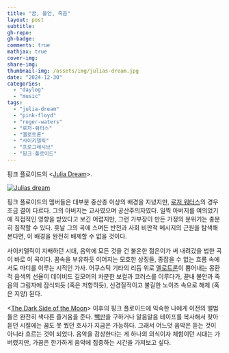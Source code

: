 ```yaml
---
title: "꿈, 불안, 죽음"
layout: post
subtitle:
gh-repo:
gh-badge:
comments: true
mathjax: true
cover-img:
share-img: 
thumbnail-img: /assets/img/julias-dream.jpg
date: "2024-12-30"
categories: 
  - "daylog"
  - "music"
tags: 
  - "julia-dream"
  - "pink-floyd"
  - "roger-waters"
  - "로저-워터스"
  - "멜로트론"
  - "사이키델릭"
  - "프로그레시브"
  - "핑크-플로이드"
---
```


핑크 플로이드의 <[Julia Dream](https://en.wikipedia.org/wiki/Julia_Dream)\>.

[![Julias dream](http://img.youtube.com/vi/bFhIl3D_2o0/0.jpg)](http://www.youtube.com/watch?v=bFhIl3D_2o0 "Julia's Dream")

핑크 플로이드의 멤버들은 대부분 중산층 이상의 배경을 지녔지만, [로저 워터스](https://en.wikipedia.org/wiki/Roger_Waters)의 경우 조금 결이 다르다. 그의 아버지는 교사였으며 공산주의자였다. 일찍 아버지를 여의었기에 직접적인 영향을 받았다고 보긴 어렵지만, 그런 가부장이 만든 가정의 분위기는 충분히 짐작할 수 있다. 훗날 그의 곡에 스며든 반전과 사회 비판적 메시지의 근원을 탐색해본다면, 이 배경을 완전히 배제할 수 없을 것이다.

사이키델릭이 지배하던 시대, 음악에 모든 것을 건 불온한 젊은이가 써 내려갔을 법한 곡이 바로 이 곡이다. 꿈속을 부유하듯 이어지는 모호한 상징들, 종잡을 수 없는 흐름 속에서도 마디를 이루는 시적인 가사. 어쿠스틱 기타의 리듬 위로 [멜로트론](https://en.wikipedia.org/wiki/Mellotron)이 뿜어내는 몽환적 음색의 선율이 데이비드 길모어의 차분한 보컬과 코러스를 이루다가, 끝내 불안과 죽음의 그림자에 잠식되듯 (혹은 저항하듯), 신경질적이고 불길한 노이즈 속으로 해체 (혹은 지양) 된다.

\<[The Dark Side of the Moon](https://en.wikipedia.org/wiki/The_Dark_Side_of_the_Moon)\> 이후의 핑크 플로이드에 익숙한 나에게 이전의 앨범들은 완전히 색다른 즐거움을 준다. [빽판](https://www.seouland.com/arti/culture/culture_general/4110.html)을 구하거나 알음알음 테이프를 복사해서 찾아 듣던 시절에는 꿈도 못 꿨던 호사가 지금은 가능하다. 그래서 어느덧 음악은 듣는 것이 아니라 흐르는 것이 되었다. 음악을 감상한다는 게 하나의 의식이자 체험이던 시대는 가버렸지만, 가끔은 한가하게 음악에 집중하는 시간을 가져보고 싶다.
